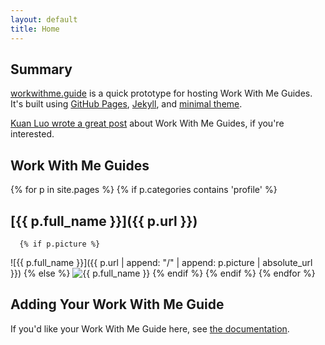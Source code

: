 ```yaml
---
layout: default
title: Home
---
```


## Summary

[workwithme.guide](./) is a quick prototype for hosting Work With Me Guides. It's built using [GitHub Pages](https://pages.github.com/), [Jekyll](https://jekyllrb.com/), and [minimal theme](https://github.com/pages-themes/minimal).

[Kuan Luo wrote a great post](https://www.cockroachlabs.com/blog/how-to-work-with-me/) about Work With Me Guides, if you're interested.

## Work With Me Guides

{% for p in site.pages %}
    {% if p.categories contains 'profile' %}
## [{{ p.full_name }}]({{ p.url }})
      {% if p.picture %}
![{{ p.full_name }}]({{ p.url | append: "/" | append: p.picture | absolute_url }})
      {% else %} 
![{{ p.full_name }}](https://upload.wikimedia.org/wikipedia/commons/7/7c/Profile_avatar_placeholder_large.png)
      {% endif %}
   {% endif %}
{% endfor %}

## Adding Your Work With Me Guide

If you'd like your Work With Me Guide here, see [the documentation](./adding-your-wwm-guide.html).

